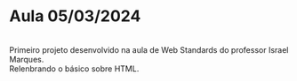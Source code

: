 # Aula 05/03/2024
<br>
Primeiro projeto desenvolvido na aula de Web Standards do professor Israel Marques.
<br>
Relenbrando o básico sobre HTML.
